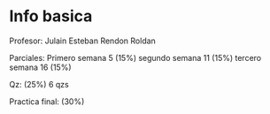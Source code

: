 # Info basica

Profesor: Julain Esteban Rendon Roldan

Parciales:
Primero semana 5 (15%)
segundo semana 11 (15%)
tercero semana 16 (15%)

Qz: (25%)
6 qzs

Practica final: (30%)

